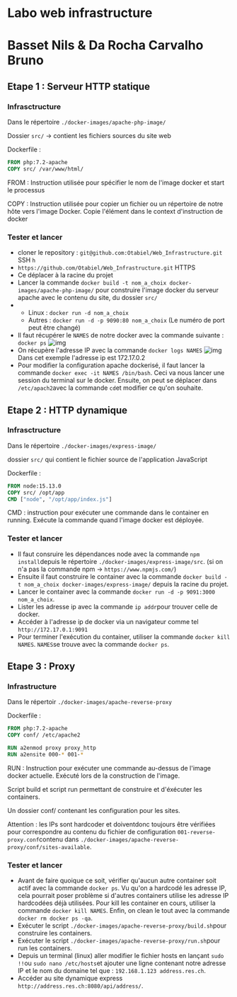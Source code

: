 # Labo web infrastructure

# Basset Nils & Da Rocha Carvalho Bruno



## Etape 1 : Serveur HTTP statique

### Infrasctructure

Dans le répertoire `./docker-images/apache-php-image/`

Dossier `src/` -> contient les fichiers sources du site web

Dockerfile :

```dockerfile
FROM php:7.2-apache 
COPY src/ /var/www/html/ 
```

FROM : Instruction utilisée pour spécifier le nom de l'image docker et start le processus

COPY : Instruction utilisée pour copier un fichier ou un répertoire de notre hôte vers l'image Docker. Copie l'élément dans le context d'instruction de docker

### Tester et lancer

- cloner le repository : `git@github.com:Otabiel/Web_Infrastructure.git` SSH `h`
- `https://github.com/Otabiel/Web_Infrastructure.git` HTTPS
- Ce déplacer à la racine du projet
- Lancer la commande `docker build -t nom_a_choix docker-images/apache-php-image/` pour construire l'image docker du serveur apache avec le contenu du site, du dossier `src/`
- - Linux : `docker run -d nom_a_choix`
  - Autres : `docker run -d -p 9090:80 nom_a_choix` (Le numéro de port peut être changé)
- Il faut récupérer le `NAMES` de notre docker avec la commande suivante : `docker ps` ![img](https://cdn.discordapp.com/attachments/684112908958957577/847790722224095272/unknown.png)
- On récupère l'adresse IP avec la commande `docker logs NAMES` ![img](https://cdn.discordapp.com/attachments/684112908958957577/847792149289500672/unknown.png)Dans cet exemple l'adresse ip est 172.17.0.2
- Pour modifier la configuration apache dockerisé, il faut lancer la commande `docker exec -it NAMES /bin/bash`. Ceci va nous lancer une session du terminal sur le docker. Ensuite, on peut se déplacer dans `/etc/apach2`avec la commande `cd`et modifier ce qu'on souhaite.

<div style="page-break-after: always; break-after: page;"></div>

## Etape 2 : HTTP dynamique

### Infrasctructure

Dans le répertoire `./docker-images/express-image/`

dossier `src/` qui contient le fichier source de l'application JavaScript

Dockerfile :

```dockerfile
FROM node:15.13.0
COPY src/ /opt/app
CMD ["node", "/opt/app/index.js"]
```

CMD : instruction pour exécuter une commande dans le container en running. Exécute la commande quand l'image docker est déployée.

### Tester et lancer

- Il faut consruire les dépendances node avec la commande `npm install`depuis le répertoire `./docker-images/express-image/src`. (si on n'a pas la commande npm -> `https://www.npmjs.com/`)
- Ensuite il faut construire le container avec la commande `docker build -t nom_a_choix docker-images/express-image/` depuis la racine du projet.
- Lancer le container avec la commande `docker run -d -p 9091:3000 nom_a_choix`.
- Lister les adresse ip avec la commande `ip addr`pour trouver celle de docker.
- Accéder à l'adresse ip de docker via un navigateur comme tel `http://172.17.0.1:9091` 
- Pour terminer l'exécution du container, utiliser la commande `docker kill NAMES`. `NAMES`se trouve avec la commande `docker ps`.

## Etape 3 : Proxy

### Infrastructure

Dans le répertoir `./docker-images/apache-reverse-proxy`

Dockerfile :

```dockerfile
FROM php:7.2-apache
COPY conf/ /etc/apache2

RUN a2enmod proxy proxy_http
RUN a2ensite 000-* 001-*
```

RUN : Instruction pour exécuter une commande au-dessus de l'image docker actuelle. Exécuté lors de la construction de l'image.

Script build et script run permettant de construire et d'éxécuter les containers.

Un dossier conf/ contenant les configuration pour les sites.

Attention : les IPs sont hardcoder et doiventdonc toujours être vérifiées pour correspondre au contenu du fichier de configuration `001-reverse-proxy.conf`contenu dans `./docker-images/apache-reverse-proxy/conf/sites-available`.

### Tester et lancer

- Avant de faire quoique ce soit, vérifier qu'aucun autre container soit actif avec la commande `docker ps`. Vu qu'on a hardcodé les adresse IP, cela pourrait poser problème si d'autres containers utilise les adresse IP hardcodées déjà utilisées. Pour kill les container en cours, utiliser la commande `docker kill NAMES`. Enfin, on clean le tout avec la commande `docker rm docker ps -qa`.
- Exécuter le script `./docker-images/apache-reverse-proxy/build.sh`pour construire les containers.
- Exécuter le script `./docker-images/apache-reverse-proxy/run.sh`pour run les containers.
- Depuis un terminal (linux) aller modifier le fichier hosts en lançant `sudo !!`ou `sudo nano /etc/hosts`et ajouter une ligne contenant notre adresse IP et le nom du domaine tel que : `192.168.1.123 address.res.ch`.
- Accéder au site dynamique express `http://address.res.ch:8080/api/address/`.